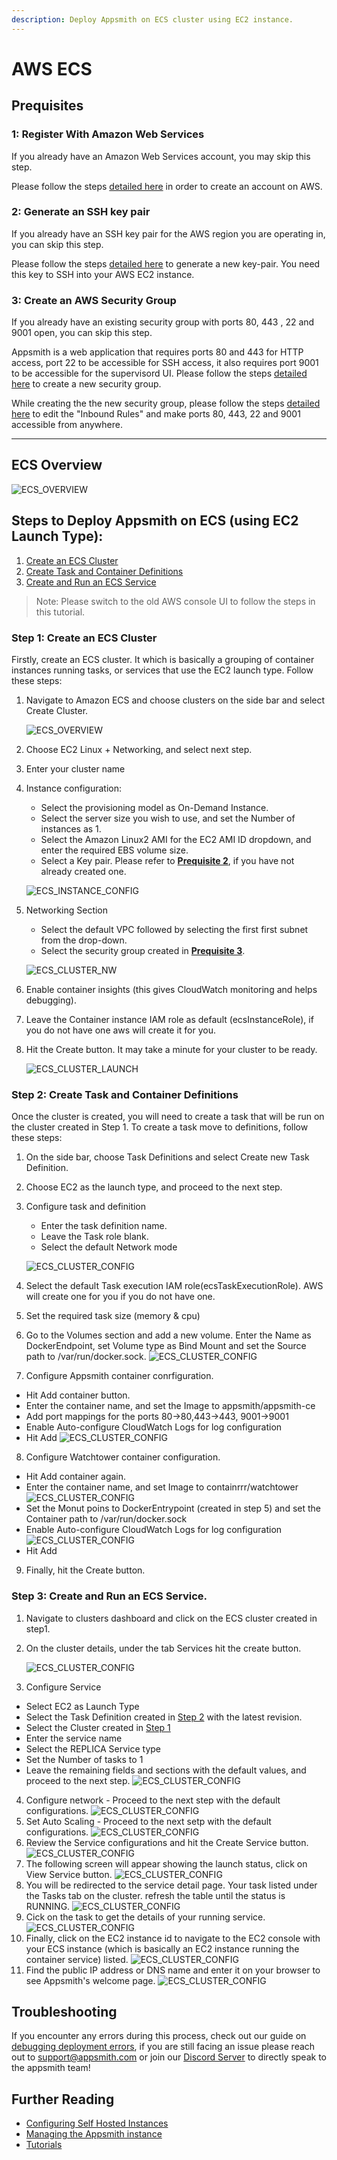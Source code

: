 ```yaml
---
description: Deploy Appsmith on ECS cluster using EC2 instance.
---
```


# AWS ECS

## Prequisites
### 1: Register With Amazon Web Services

If you already have an Amazon Web Services account, you may skip this step.

Please follow the steps [detailed here](https://aws.amazon.com/premiumsupport/knowledge-center/create-and-activate-aws-account/) in order to create an account on AWS.

### 2: Generate an SSH key pair

If you already have an SSH key pair for the AWS region you are operating in, you can skip this step.

Please follow the steps [detailed here](https://docs.aws.amazon.com/AWSEC2/latest/UserGuide/ec2-key-pairs.html#having-ec2-create-your-key-pair) to generate a new key-pair. You need this key to SSH into your AWS EC2 instance.

### 3: Create an AWS Security Group

If you already have an existing security group with ports 80, 443 , 22 and 9001 open, you can skip this step.

Appsmith is a web application that requires ports 80 and 443 for HTTP access, port 22 to be accessible for SSH access, it also requires 
port 9001 to be accessible for the supervisord UI.
Please follow the steps [detailed here](https://docs.aws.amazon.com/AWSEC2/latest/UserGuide/working-with-security-groups.html#creating-security-group) to create a new security group.

While creating the the new security group, please follow the steps [detailed here](https://docs.aws.amazon.com/AWSEC2/latest/UserGuide/working-with-security-groups.html#adding-security-group-rule) to edit the "Inbound Rules" and make ports 80, 443, 22 and 9001 accessible from anywhere.

---
## ECS Overview
![ECS_OVERVIEW](../.gitbook/assets/ecs-overview.png)
## Steps to Deploy Appsmith on ECS (using EC2 Launch Type):
1. [Create an ECS Cluster](aws-ecs.md#step-1-create-an-ecs-cluster)
2. [Create Task and Container Definitions](aws-ecs.md#step-2-create-task-and-container-definitions)
3. [Create and Run an ECS Service](aws-ecs.md#step-3-create-and-run-an-ecs-service)

> Note: Please switch to the old AWS console UI to follow the steps in this tutorial.
### Step 1: Create an ECS Cluster
Firstly, create an ECS cluster. It which is basically a grouping of container instances running tasks, or services that use the EC2 launch type. Follow these steps:
1. Navigate to Amazon ECS and choose clusters on the side bar and select Create Cluster.

    ![ECS_OVERVIEW](../.gitbook/assets/ecs-start-dash.png)

2. Choose EC2 Linux + Networking, and select next step.

3. Enter your cluster name 
4. Instance configuration:
   - Select the provisioning model as On-Demand Instance.
   - Select the server size you wish to use, and set the Number of instances as 1.
   - Select the Amazon Linux2 AMI for the EC2 AMI ID dropdown, and enter the required EBS volume size.
   - Select a Key pair. Please refer to [**Prequisite 2**](aws-ecs.md#2-generate-an-ssh-key-pair), if you have not already created one.

    ![ECS_INSTANCE_CONFIG](../.gitbook/assets/ecs-cluster-instance-config.png)

5. Networking Section
   - Select the default VPC followed by selecting the first first subnet from the drop-down.
   - Select the security group created in [**Prequisite 3**](aws-ecs.md#3-create-an-aws-security-group).

    ![ECS_CLUSTER_NW](../.gitbook/assets/ecs-cluster-networking.png)

6. Enable container insights (this gives CloudWatch monitoring and helps debugging).
7. Leave the Container instance IAM role as default (ecsInstanceRole), if you do not have one aws will create it for you.
8. Hit the Create button. It may take a minute for your cluster to be ready.

    ![ECS_CLUSTER_LAUNCH](../.gitbook/assets/ecs-cluster-launch.png)

### Step 2: Create Task and Container Definitions
Once the cluster is created, you will need to create a task that will be run on the cluster created in Step 1. To create a task move to definitions, follow these steps:
1. On the side bar, choose Task Definitions and select Create new Task Definition.
2. Choose EC2 as the launch type, and proceed to the next step.
3. Configure task and definition
   - Enter the task definition name.
   - Leave the Task role blank.
   - Select the default Network mode

    ![ECS_CLUSTER_CONFIG](../.gitbook/assets/ecs-task-def.png)
4. Select the default Task execution IAM role(ecsTaskExecutionRole). AWS will create one for you if you do not have one.
5. Set the required task size (memory & cpu)
6. Go to the Volumes section and add a new volume. Enter the Name as DockerEndpoint, set Volume type as Bind Mount and set the Source path to /var/run/docker.sock.
    ![ECS_CLUSTER_CONFIG](../.gitbook/assets/ecs-task-vol.png)
7. Configure Appsmith container conrfiguration.
  - Hit Add container button.
  - Enter the container name, and set the Image to appsmith/appsmith-ce
  - Add port mappings for the ports 80->80,443->443, 9001->9001
  - Enable Auto-configure CloudWatch Logs for log configuration
  - Hit Add
  ![ECS_CLUSTER_CONFIG](../.gitbook/assets/ecs-task-appsmith.png)
8. Configure Watchtower container configuration.
  - Hit Add container again.
  - Enter the container name, and set Image to containrrr/watchtower
  ![ECS_CLUSTER_CONFIG](../.gitbook/assets/ecs-task-watchtower.png)
  - Set the Monut poins to DockerEntrypoint (created in step 5) and set the Container path to /var/run/docker.sock
  - Enable Auto-configure CloudWatch Logs for log configuration
  ![ECS_CLUSTER_CONFIG](../.gitbook/assets/ecs-task-watchtower-storage.png)
  - Hit Add
  
9. Finally, hit the Create button.


### Step 3: Create and Run an ECS Service.
1. Navigate to clusters dashboard and click on the ECS cluster created in step1.
2. On the cluster details, under the tab Services hit the create button.

   ![ECS_CLUSTER_CONFIG](../.gitbook/assets/ecs-cluster-service-creation.png)
3. Configure Service
  - Select EC2 as Launch Type
  - Select the Task Definition created in [Step 2](aws-ecs.md#step-2-create-task-and-container-definitions) with the latest revision.
  - Select the Cluster created in [Step 1](aws-ecs.md#step-1-create-an-ecs-cluster)
  - Enter the service name
  - Select the REPLICA Service type
  - Set the Number of tasks to 1
  - Leave the remaining fields and sections with the default values, and proceed to the next step.
     ![ECS_CLUSTER_CONFIG](../.gitbook/assets/ecs-service-creation.png)
4. Configure network - Proceed to the next step with the default configurations.
     ![ECS_CLUSTER_CONFIG](../.gitbook/assets/ecs-service-lb.png)
5. Set Auto Scaling - Proceed to the next setp with the default configurations.
     ![ECS_CLUSTER_CONFIG](../.gitbook/assets/ecs-service-auto-scaling.png)
4. Review the Service configurations and hit the Create Service button.
     ![ECS_CLUSTER_CONFIG](../.gitbook/assets/ecs-service-review.png)
5. The following screen will appear showing the launch status, click on View Service button.
    ![ECS_CLUSTER_CONFIG](../.gitbook/assets/ecs-service-launch-status.png)
6. You will be redirected to the service detail page. Your task listed under the Tasks tab on the cluster. refresh the table until the status is RUNNING.
![ECS_CLUSTER_CONFIG](../.gitbook/assets/ecs-service-task-status.png)
7. Cick on the task to get the details of your running service.
  ![ECS_CLUSTER_CONFIG](../.gitbook/assets/ecs-task-details.png)
8. Finally, click on the EC2 instance id to navigate to the EC2 console with your ECS instance (which is basically an EC2 instance running the container service) listed.
  ![ECS_CLUSTER_CONFIG](../.gitbook/assets/ecs-instance-ec2.png)
9. Find the public IP address or DNS name and enter it on your browser to see Appsmith's welcome page.
  ![ECS_CLUSTER_CONFIG](../.gitbook/assets/appsmith-welcome-page.png)


## Troubleshooting

If you encounter any errors during this process, check out our guide on [debugging deployment errors](../troubleshooting-guide/deployment-errors.md), if you are still facing an issue please reach out to [support@appsmith.com](mailto:support@appsmith.com) or join our [Discord Server](https://discord.com/invite/rBTTVJp) to directly speak to the appsmith team!

## Further Reading

* [Configuring Self Hosted Instances](instance-configuration/#configuring-docker-installations)
* [Managing the Appsmith instance](instance-management.md)
* [Tutorials](../tutorials/)
